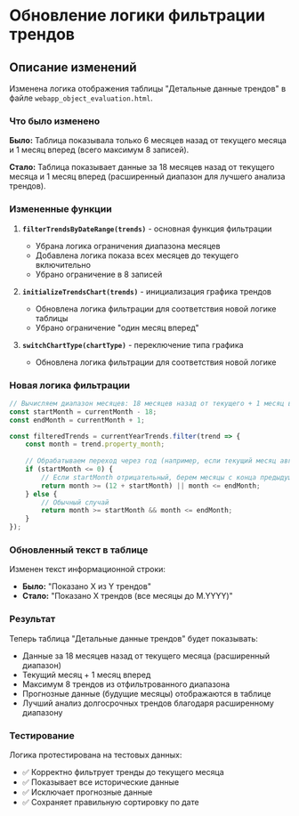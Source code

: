 # Обновление логики фильтрации трендов

## Описание изменений

Изменена логика отображения таблицы "Детальные данные трендов" в файле `webapp_object_evaluation.html`.

### Что было изменено

**Было:** Таблица показывала только 6 месяцев назад от текущего месяца и 1 месяц вперед (всего максимум 8 записей).

**Стало:** Таблица показывает данные за 18 месяцев назад от текущего месяца и 1 месяц вперед (расширенный диапазон для лучшего анализа трендов).

### Измененные функции

1. **`filterTrendsByDateRange(trends)`** - основная функция фильтрации
   - Убрана логика ограничения диапазона месяцев
   - Добавлена логика показа всех месяцев до текущего включительно
   - Убрано ограничение в 8 записей

2. **`initializeTrendsChart(trends)`** - инициализация графика трендов
   - Обновлена логика фильтрации для соответствия новой логике таблицы
   - Убрано ограничение "один месяц вперед"

3. **`switchChartType(chartType)`** - переключение типа графика
   - Обновлена логика фильтрации для соответствия новой логике

### Новая логика фильтрации

```javascript
// Вычисляем диапазон месяцев: 18 месяцев назад от текущего + 1 месяц вперед
const startMonth = currentMonth - 18;
const endMonth = currentMonth + 1;

const filteredTrends = currentYearTrends.filter(trend => {
    const month = trend.property_month;
    
    // Обрабатываем переход через год (например, если текущий месяц август, то startMonth = -10)
    if (startMonth <= 0) {
        // Если startMonth отрицательный, берем месяцы с конца предыдущего года
        return month >= (12 + startMonth) || month <= endMonth;
    } else {
        // Обычный случай
        return month >= startMonth && month <= endMonth;
    }
});
```

### Обновленный текст в таблице

Изменен текст информационной строки:
- **Было:** "Показано X из Y трендов"
- **Стало:** "Показано X трендов (все месяцы до M.YYYY)"

### Результат

Теперь таблица "Детальные данные трендов" будет показывать:
- Данные за 18 месяцев назад от текущего месяца (расширенный диапазон)
- Текущий месяц + 1 месяц вперед
- Максимум 8 трендов из отфильтрованного диапазона
- Прогнозные данные (будущие месяцы) отображаются в таблице
- Лучший анализ долгосрочных трендов благодаря расширенному диапазону

### Тестирование

Логика протестирована на тестовых данных:
- ✅ Корректно фильтрует тренды до текущего месяца
- ✅ Показывает все исторические данные
- ✅ Исключает прогнозные данные
- ✅ Сохраняет правильную сортировку по дате
